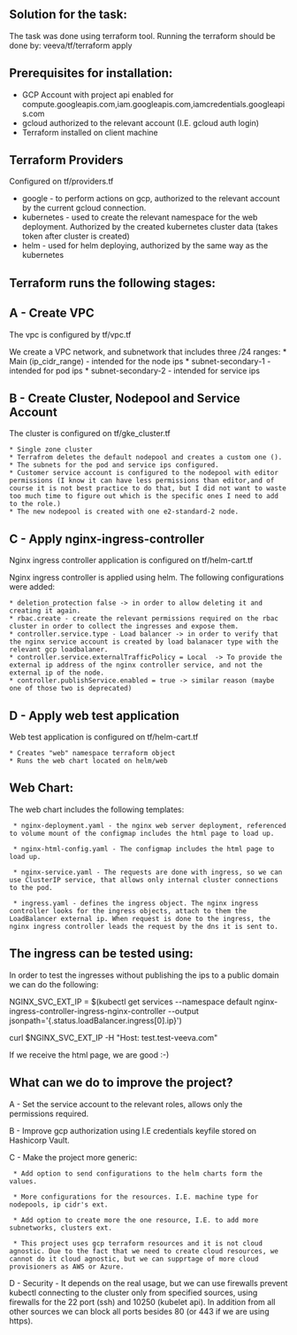 Solution for the task:
----------------------

The task was done using terraform tool.
Running the terraform should be done by:
veeva/tf/terraform apply

Prerequisites for installation:
-------------------------------
 - GCP Account with project api enabled for compute.googleapis.com,iam.googleapis.com,iamcredentials.googleapis.com
 - gcloud authorized to the relevant account (I.E. gcloud auth login)
 - Terraform installed on client machine


Terraform Providers
-------------------
Configured on tf/providers.tf

 * google - to perform actions on gcp, authorized to the relevant account by the current gcloud connection.
 * kubernetes - used to create the relevant namespace for the web deployment. Authorized by the created kubernetes cluster data (takes token after cluster is created)
 * helm - used for helm deploying, authorized by the same way as the kubernetes

Terraform runs the following stages:
------------------------------------

A - Create VPC
--------------
The vpc is configured by tf/vpc.tf

We create a VPC network, and subnetwork that includes three /24 ranges:
    * Main (ip_cidr_range) - intended for the node ips
    * subnet-secondary-1 - intended for pod ips
    * subnet-secondary-2 - intended for service ips

B - Create Cluster, Nodepool and Service Account
------------------------------------------------
The cluster is configured on tf/gke_cluster.tf

    * Single zone cluster
    * Terrafrom deletes the default nodepool and creates a custom one ().
    * The subnets for the pod and service ips configured.
    * Customer service account is configured to the nodepool with editor permissions (I know it can have less permissions than editor,and of course it is not best practice to do that, but I did not want to waste too much time to figure out which is the specific ones I need to add to the role.)
    * The new nodepool is created with one e2-standard-2 node.
    
C - Apply nginx-ingress-controller
----------------------------------

Nginx ingress controller application is configured on tf/helm-cart.tf

Nginx ingress controller is applied using helm. The following configurations were added:

    * deletion_protection false -> in order to allow deleting it and creating it again.
    * rbac.create - create the relevant permissions required on the rbac cluster in order to collect the ingresses and expose them.
    * controller.service.type - Load balancer -> in order to verify that the nginx service account is created by load balanacer type with the relevant gcp loadbalaner.
    * controller.service.externalTrafficPolicy = Local  -> To provide the external ip address of the nginx controller service, and not the external ip of the node.
    * controller.publishService.enabled = true -> similar reason (maybe one of those two is deprecated)

D - Apply web test application
------------------------------

Web test application is configured on tf/helm-cart.tf

    * Creates "web" namespace terraform object
    * Runs the web chart located on helm/web

Web Chart:
----------

The web chart includes the following templates:

     * nginx-deployment.yaml - the nginx web server deployment, referenced to volume mount of the configmap includes the html page to load up.

     * nginx-html-config.yaml - The configmap includes the html page to load up.

     * nginx-service.yaml - The requests are done with ingress, so we can use ClusterIP service, that allows only internal cluster connections to the pod.
     
     * ingress.yaml - defines the ingress object. The nginx ingress controller looks for the ingress objects, attach to them the LoadBalancer external ip. When request is done to the ingress, the nginx ingress controller leads the request by the dns it is sent to. 



The ingress can be tested using:
--------------------------------
In order to test the ingresses without publishing the ips to a public domain we can do the following:

NGINX_SVC_EXT_IP = $(kubectl get services --namespace default nginx-ingress-controller-ingress-nginx-controller --output jsonpath='{.status.loadBalancer.ingress[0].ip}')

curl $NGINX_SVC_EXT_IP -H "Host: test.test-veeva.com"

If we receive the html page, we are good :-)


What can we do to improve the project?
--------------------------------------
A - Set the service account to the relevant roles, allows only the permissions required.

B - Improve gcp authorization using I.E credentials keyfile stored on Hashicorp Vault.

C - Make the project more generic:

     * Add option to send configurations to the helm charts form the values.
     
     * More configurations for the resources. I.E. machine type for nodepools, ip cidr's ext.
     
     * Add option to create more the one resource, I.E. to add more subnetworks, clusters ext.
     
     * This project uses gcp terraform resources and it is not cloud agnostic. Due to the fact that we need to create cloud resources, we cannot do it cloud agnostic, but we can supprtage of more cloud provisioners as AWS or Azure.
     
D - Security - It depends on the real usage, but we can use firewalls prevent kubectl connecting to the cluster only from specified sources, using firewalls for the 22 port (ssh) and 10250 (kubelet api). In addition from all other sources we can block all ports besides 80 (or 443 if we are using https).

